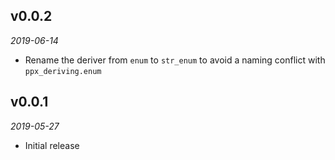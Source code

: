 ## v0.0.2

*2019-06-14*

- Rename the deriver from `enum` to `str_enum` to avoid a naming conflict with `ppx_deriving.enum`

## v0.0.1

*2019-05-27*

- Initial release
